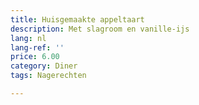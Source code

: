 ```yaml
---
title: Huisgemaakte appeltaart
description: Met slagroom en vanille-ijs
lang: nl
lang-ref: ''
price: 6.00
category: Diner
tags: Nagerechten

---
```

